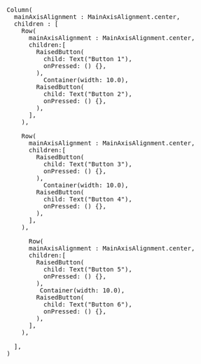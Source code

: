 <pre>

Column(
  mainAxisAlignment : MainAxisAlignment.center,
  children : <Widget>[
    Row(
      mainAxisAlignment : MainAxisAlignment.center,
      children:<Widget>[
        RaisedButton(
          child: Text("Button 1"),
          onPressed: () {},
        ),
          Container(width: 10.0),
        RaisedButton(
          child: Text("Button 2"),
          onPressed: () {},
        ),
      ],
    ),
  
    Row(
      mainAxisAlignment : MainAxisAlignment.center,
      children:<Widget>[
        RaisedButton(
          child: Text("Button 3"),
          onPressed: () {},
        ),
          Container(width: 10.0),
        RaisedButton(
          child: Text("Button 4"),
          onPressed: () {},
        ),
      ],
    ),
   
      Row(
      mainAxisAlignment : MainAxisAlignment.center,
      children:<Widget>[
        RaisedButton(
          child: Text("Button 5"),
          onPressed: () {},
        ),
         Container(width: 10.0),
        RaisedButton(
          child: Text("Button 6"),
          onPressed: () {},
        ),
      ],
    ),

  ],
)

</pre>
